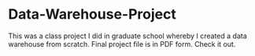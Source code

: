 # Data-Warehouse-Project
This was a class project I did in graduate school whereby I created a data warehouse from scratch.  Final project file is in PDF form.
Check it out.
